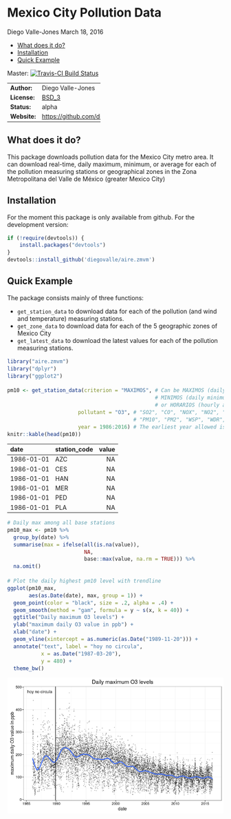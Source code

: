 Mexico City Pollution Data
================
Diego Valle-Jones
March 18, 2016

-   [What does it do?](#what-does-it-do)
-   [Installation](#installation)
-   [Quick Example](#quick-example)

Master: [![Travis-CI Build Status](https://travis-ci.org/diegovalle/aire.zmvm.svg?branch=master)](https://travis-ci.org/diegovalle/aire.zmvm)

<table style="width:43%;">
<colgroup>
<col width="20%" />
<col width="22%" />
</colgroup>
<tbody>
<tr class="odd">
<td align="left"><strong>Author:</strong></td>
<td align="left">Diego Valle-Jones</td>
</tr>
<tr class="even">
<td align="left"><strong>License:</strong></td>
<td align="left"><a href="https://opensource.org/licenses/BSD-3-Clause">BSD_3</a></td>
</tr>
<tr class="odd">
<td align="left"><strong>Status:</strong></td>
<td align="left">alpha</td>
</tr>
<tr class="even">
<td align="left"><strong>Website:</strong></td>
<td align="left"><a href="https://github.com/diegovalle/aire.zmvm" class="uri">https://github.com/diegovalle/aire.zmvm</a></td>
</tr>
</tbody>
</table>

What does it do?
----------------

This package downloads pollution data for the Mexico City metro area. It can download real-time, daily maximum, minimum, or average for each of the pollution measuring stations or geographical zones in the Zona Metropolitana del Valle de México (greater Mexico City)

Installation
------------

For the moment this package is only available from github. For the development version:

``` r
if (!require(devtools)) {
    install.packages("devtools")
}
devtools::install_github('diegovalle/aire.zmvm')
```

Quick Example
-------------

The package consists mainly of three functions:

-   `get_station_data` to download data for each of the pollution (and wind and temperature) measuring stations.
-   `get_zone_data` to download data for each of the 5 geographic zones of Mexico City
-   `get_latest_data` to download the latest values for each of the pollution measuring stations.

``` r
library("aire.zmvm")
library("dplyr")
library("ggplot2")

pm10 <- get_station_data(criterion = "MAXIMOS", # Can be MAXIMOS (daily maximum), 
                                                # MINIMOS (daily minimum), 
                                                # or HORARIOS (hourly average)
                       pollutant = "O3", # "SO2", "CO", "NOX", "NO2", "NO", "O3", 
                                         # "PM10", "PM2", "WSP", "WDR", "TMP", "RH"
                       year = 1986:2016) # The earliest year allowed is 1986
knitr::kable(head(pm10))
```

| date       | station\_code |  value|
|:-----------|:--------------|------:|
| 1986-01-01 | AZC           |     NA|
| 1986-01-01 | CES           |     NA|
| 1986-01-01 | HAN           |     NA|
| 1986-01-01 | MER           |     NA|
| 1986-01-01 | PED           |     NA|
| 1986-01-01 | PLA           |     NA|

``` r
# Daily max among all base stations
pm10_max <- pm10 %>% 
  group_by(date) %>% 
  summarise(max = ifelse(all(is.na(value)),
                         NA,
                         base::max(value, na.rm = TRUE))) %>%
  na.omit()

# Plot the daily highest pm10 level with trendline
ggplot(pm10_max, 
       aes(as.Date(date), max, group = 1)) +
  geom_point(color = "black", size = .2, alpha = .4) +
  geom_smooth(method = "gam", formula = y ~ s(x, k = 40)) +
  ggtitle("Daily maximum O3 levels") +
  ylab("maximum daily O3 value in ppb") +
  xlab("date") +
  geom_vline(xintercept = as.numeric(as.Date("1989-11-20"))) +
  annotate("text", label = "hoy no circula", 
           x = as.Date("1987-03-20"),
           y = 480) +
  theme_bw()
```

![](readme_files/figure-markdown_github/unnamed-chunk-1-1.png)<!-- -->
